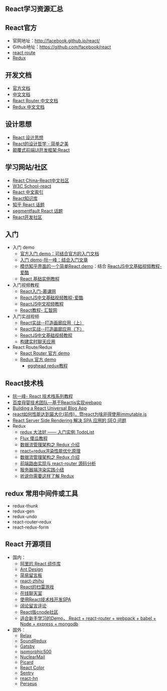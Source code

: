 ## React学习资源汇总

## React官方

- 官网地址：http://facebook.github.io/react/
- Github地址：https://github.com/facebook/react
- [react route](https://github.com/ReactTraining/react-router)
- [Redux](https://redux.js.org/)

## 开发文档

- [官方文档](https://facebook.github.io/react/docs/hello-world.html)
- [中文文档](https://doc.react-china.org/)
- [React Router 中文文档](https://react-guide.github.io/react-router-cn/)
- [Redux 中文文档](https://cn.redux.js.org/index.html)

## 设计思想

- [React 设计思想](https://github.com/react-guide/react-basic)
- [React的设计哲学 - 简单之美](http://www.infoq.com/cn/articles/react-art-of-simplity/)
- [颠覆式前端UI开发框架:React](http://www.infoq.com/cn/articles/subversion-front-end-ui-development-framework-react/)

## 学习网站/社区

- [React China-React中文社区](http://react-china.org/)
- [W3C School-react](https://www.w3cschool.cn/search?w=react)
- [React 中文索引](http://nav.react-china.org/)
- [React知识库](http://lib.csdn.net/base/react)
- [知乎 React 话题](https://www.zhihu.com/topic/20013159/hot)
- [segmentfault React 话题](https://segmentfault.com/t/react.js)
- [React开发社区](https://react.ctolib.com/)

## 入门

- 入门 demo
  - [官方入门 demo：可结合官方的入门文档](https://reactjs.org/tutorial/tutorial.html)
  - [入门 demo-阮一峰：结合入门文章](https://github.com/ruanyf/react-demos)
  - [模仿知乎界面的一个简单React demo](https://github.com/tsrot/react-zhihu)：结合 [ReactJS中文基础视频教程-爱酷](http://www.icoolxue.com/album/show/262)
  - [React 基础实例教程](https://www.cnblogs.com/imwtr/p/6278968.html)
- 入门视频教程
  - [React入门-慕课网](http://www.imooc.com/learn/504)
  - [ReactJS中文基础视频教程-爱酷](http://www.icoolxue.com/album/show/262)
  - [ReactJS中文视频教程](http://react-china.org/t/reactjs/584)
  - [React教程- 汇智网](http://www.hubwiz.com/course/552762019964049d1872fc88/?ch=alloyteam)
- 入门实战视频
  - [React实战--打造画廊应用（上）](http://www.imooc.com/learn/507)
  - [React实战--打造画廊应用（下）](http://www.imooc.com/learn/652)
  - [ReactJS中文基础视频教程](http://zexeo.com/course/56753a22b2b8de861c0d281a)
  - [构建实时聊天应用](http://zexeo.com/course/5672c2bd52b470c02bc28b6c)
- React Route/Redux
  - [React Router 官方 demo](https://github.com/reactjs/react-router-tutorial/tree/master/lessons)
  - [Redux 官方 demo](https://github.com/reduxjs/redux/tree/master/examples)
    - [egghead redux教程](https://egghead.io/courses/getting-started-with-redux)

## React技术栈

- [阮一峰- React 技术栈系列教程](http://www.ruanyifeng.com/blog/2016/09/react-technology-stack.html)
- [百度母婴技术团队—基于Reactjs实现webapp](https://github.com/my-fe/wiki/issues/1)
- [Building a React Universal Blog App](https://www.sitepoint.com/building-a-react-universal-blog-app-a-step-by-step-guide/)
- [react如何性能达到最大化(前传)，暨react为啥非得使用immutable.js](https://segmentfault.com/a/1190000004290333)
- [React Server Side Rendering 解决 SPA 应用的 SEO 问题](https://blog.coding.net/blog/React-Server-Side-Rendering-for-SPA-SEO)
- Redux
  - [redux 大法好 —— 入门实例 TodoList](http://qiutc.me/post/redux-%E5%A4%A7%E6%B3%95%E5%A5%BD-%E2%80%94%E2%80%94-%E5%85%A5%E9%97%A8%E5%AE%9E%E4%BE%8B-TodoList.html)
  - [Flux 傻瓜教程](https://zhuanlan.zhihu.com/p/19900243?columnSlug=FrontendMagazine)
  - [数据流管理架构之 Redux 介绍](http://www.alloyteam.com/2015/09/react-redux/)
  - [react+redux渲染性能优化原理](http://foio.github.io/react-redux-performance-boost/)
  - [数据流管理架构之 Redux 介绍](http://www.alloyteam.com/2015/09/react-redux/)
  - [前端路由实现与 react-router 源码分析](http://www.alloyteam.com/2016/05/router/)
  - [服务器端渲染实践小结](http://www.alloyteam.com/2015/10/8783/)
  - [听说你需要这样了解 Redux](https://github.com/rccoder/blog/issues/18)

## redux 常用中间件或工具
  
- redux-thunk
- redux-gen
- redux-undo
- react-router-redux
- react-redux-form

## React 开源项目

- 国内：
  - [阿里的 React 组件库](https://github.com/react-component)
  - [Ant Design](https://github.com/ant-design/ant-design)
  - [简易留言板](https://github.com/tsrot/react-demo)
  - [react-zhihu](https://github.com/tsrot/react-zhihu)
  - [React的扫雷游戏](https://github.com/cjohansen/react-sweeper)
  - [在线聊天室](https://github.com/redsx/CR)
  - [使用React技术栈开发SPA](https://github.com/JasonBai007/reactSPA)
  - [阔论留言评论](https://github.com/NumerHero/kuolun)
  - [React版cnode社区](https://github.com/lzxb/react-cnode)
  - [适合新手学习的Demo， React + react-router + webpack + babel + Node + express + mongodb](https://github.com/rongchanghai/justForYou)
- 国外：
  - [Relax](https://github.com/relax/relax)
  - [SoundRedux](https://github.com/andrewngu/sound-redux/)
  - [Gatsby](https://github.com/gatsbyjs/gatsby)
  - [isomorphic500](https://github.com/gpbl/isomorphic500)
  - [NuclearMail](https://github.com/ianobermiller/nuclearmail)
  - [Picard](https://github.com/Automattic/Picard)
  - [React Color](https://github.com/casesandberg/react-color)
  - [Sentry](https://github.com/getsentry/sentry/)
  - [react-hn](https://github.com/insin/react-hn)
  - [Perseus](https://github.com/khan/perseus)


